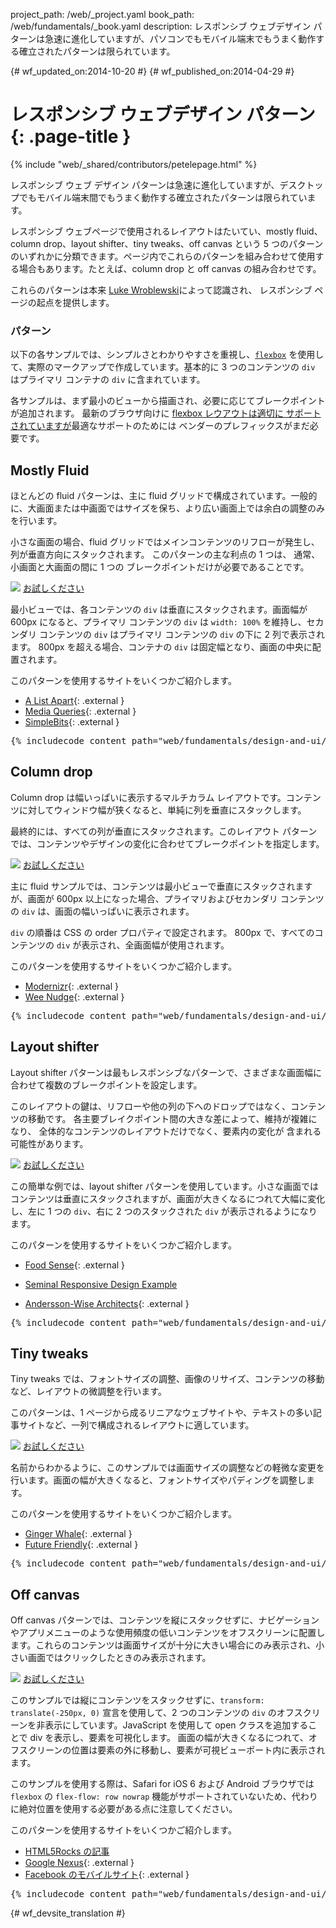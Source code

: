 project_path: /web/_project.yaml
book_path: /web/fundamentals/_book.yaml
description: レスポンシブ ウェブデザイン パターンは急速に進化していますが、パソコンでもモバイル端末でもうまく動作する確立されたパターンは限られています。

{# wf_updated_on:2014-10-20 #}
{# wf_published_on:2014-04-29 #}

# レスポンシブ ウェブデザイン パターン {: .page-title }

{% include "web/_shared/contributors/petelepage.html" %}

レスポンシブ ウェブ デザイン パターンは急速に進化していますが、デスクトップでもモバイル端末間でもうまく動作する確立されたパターンは限られています。

レスポンシブ ウェブページで使用されるレイアウトはたいてい、mostly fluid、column drop、layout shifter、tiny tweaks、off canvas という 5 つのパターンのいずれかに分類できます。ページ内でこれらのパターンを組み合わせて使用する場合もあります。たとえば、column drop と off canvas の組み合わせです。


これらのパターンは本来 [Luke
Wroblewski](http://www.lukew.com/ff/entry.asp?1514)によって認識され、
レスポンシブ ページの起点を提供します。

###  パターン

以下の各サンプルでは、シンプルさとわかりやすさを重視し、[`flexbox`](https://developer.mozilla.org/en-US/docs/Web/Guide/CSS/Flexible_boxes) を使用して、実際のマークアップで作成しています。基本的に 3 つのコンテンツの
`div` はプライマリ コンテナの `div` に含まれています。

 各サンプルは、まず最小のビューから描画され、必要に応じてブレークポイントが追加されます。
最新のブラウザ向けに [flexbox レウアウトは適切に
サポートされていますが](http://caniuse.com/#search=flexbox)最適なサポートのためには
ベンダーのプレフィックスがまだ必要です。

##  Mostly Fluid

ほとんどの fluid パターンは、主に fluid グリッドで構成されています。一般的に、大画面または中画面ではサイズを保ち、より広い画面上では余白の調整のみを行います。



小さな画面の場合、fluid グリッドではメインコンテンツのリフローが発生し、列が垂直方向にスタックされます。
このパターンの主な利点の 1 つは、
通常、小画面と大画面の間に 1 つの
ブレークポイントだけが必要であることです。

<img src="imgs/mostly-fluid.svg">
<a href="https://googlesamples.github.io/web-fundamentals/fundamentals/design-and-ui/responsive/mostly-fluid.html" class="button button-primary">お試しください</a>

最小ビューでは、各コンテンツの `div` は垂直にスタックされます。画面幅が 600px になると、プライマリ コンテンツの
`div` は `width: 100%` を維持し、セカンダリ コンテンツの `div` はプライマリ コンテンツの `div` の下に 2 列で表示されます。
800px を超える場合、コンテナの `div` は固定幅となり、画面の中央に配置されます。


このパターンを使用するサイトをいくつかご紹介します。

 * [A List Apart](http://mediaqueri.es/ala/){: .external }
 * [Media Queries](http://mediaqueri.es/){: .external }
 * [SimpleBits](http://simplebits.com/){: .external }

<pre class="prettyprint">
{% includecode content_path="web/fundamentals/design-and-ui/responsive/_code/mostly-fluid.html" region_tag="mfluid" adjust_indentation="auto" %}
</pre>

##  Column drop 

Column drop は幅いっぱいに表示するマルチカラム レイアウトです。コンテンツに対してウィンドウ幅が狭くなると、単純に列を垂直にスタックします。


最終的には、すべての列が垂直にスタックされます。このレイアウト パターンでは、コンテンツやデザインの変化に合わせてブレークポイントを指定します。



<img src="imgs/column-drop.svg">
<a href="https://googlesamples.github.io/web-fundamentals/fundamentals/design-and-ui/responsive/column-drop.html" class="button button-primary">お試しください</a>

主に fluid サンプルでは、コンテンツは最小ビューで垂直にスタックされますが、画面が 600px 以上になった場合、プライマリおよびセカンダリ コンテンツの `div` は、画面の幅いっぱいに表示されます。

`div` の順番は CSS の order プロパティで設定されます。
800px で、すべてのコンテンツの `div` が表示され、全画面幅が使用されます。


このパターンを使用するサイトをいくつかご紹介します。

 * [Modernizr](https://modernizr.com/){: .external }
 * [Wee Nudge](http://weenudge.com/){: .external }

<pre class="prettyprint">
{% includecode content_path="web/fundamentals/design-and-ui/responsive/_code/column-drop.html" region_tag="cdrop" adjust_indentation="auto" %}
</pre>

##  Layout shifter

Layout shifter パターンは最もレスポンシブなパターンで、さまざまな画面幅に合わせて複数のブレークポイントを設定します。


このレイアウトの鍵は、リフローや他の列の下へのドロップではなく、コンテンツの移動です。
各主要ブレイクポイント間の大きな差によって、維持が複雑になり、
全体的なコンテンツのレイアウトだけでなく、要素内の変化が
含まれる可能性があります。

<img src="imgs/layout-shifter.svg">
<a href="https://googlesamples.github.io/web-fundamentals/fundamentals/design-and-ui/responsive/layout-shifter.html" class="button button-primary">お試しください</a>

この簡単な例では、layout shifter パターンを使用しています。小さな画面ではコンテンツは垂直にスタックされますが、画面が大きくなるにつれて大幅に変化し、左に 1 つの `div`、右に 2 つのスタックされた `div` が表示されるようになります。



このパターンを使用するサイトをいくつかご紹介します。

 * [Food Sense](http://foodsense.is/){: .external }
 * [Seminal Responsive Design Example](http://alistapart.com/d/responsive-web-design/ex/ex-site-FINAL.html)

 * [Andersson-Wise Architects](http://www.anderssonwise.com/){: .external }

<pre class="prettyprint">
{% includecode content_path="web/fundamentals/design-and-ui/responsive/_code/layout-shifter.html" region_tag="lshifter" adjust_indentation="auto" %}
</pre>

##  Tiny tweaks

Tiny tweaks では、フォントサイズの調整、画像のリサイズ、コンテンツの移動など、レイアウトの微調整を行います。


このパターンは、1 ページから成るリニアなウェブサイトや、テキストの多い記事サイトなど、一列で構成されるレイアウトに適しています。

<img src="imgs/tiny-tweaks.svg">
<a href="https://googlesamples.github.io/web-fundamentals/fundamentals/design-and-ui/responsive/tiny-tweaks.html" class="button button-primary">お試しください</a>

名前からわかるように、このサンプルでは画面サイズの調整などの軽微な変更を行います。画面の幅が大きくなると、フォントサイズやパディングを調整します。


このパターンを使用するサイトをいくつかご紹介します。

 * [Ginger Whale](http://gingerwhale.com/){: .external }
 * [Future Friendly](http://futurefriendlyweb.com/){: .external }

<pre class="prettyprint">
{% includecode content_path="web/fundamentals/design-and-ui/responsive/_code/tiny-tweaks.html" region_tag="ttweaks" adjust_indentation="auto" %}
</pre>


##  Off canvas

Off canvas パターンでは、コンテンツを縦にスタックせずに、ナビゲーションやアプリメニューのような使用頻度の低いコンテンツをオフスクリーンに配置します。これらのコンテンツは画面サイズが十分に大きい場合にのみ表示され、小さい画面ではクリックしたときのみ表示されます。




<img src="imgs/off-canvas.svg">
<a href="https://googlesamples.github.io/web-fundamentals/fundamentals/design-and-ui/responsive/off-canvas.html" class="button button-primary">お試しください</a>

このサンプルでは縦にコンテンツをスタックせずに、`transform: translate(-250px, 0)` 宣言を使用して、2 つのコンテンツの `div` のオフスクリーンを非表示にしています。JavaScript を使用して open クラスを追加することで div を表示し、要素を可視化します。
画面の幅が大きくなるにつれて、オフスクリーンの位置は要素の外に移動し、要素が可視ビューポート内に表示されます。



このサンプルを使用する際は、Safari for iOS 6 および Android ブラウザでは `flexbox` の
`flex-flow: row nowrap` 機能がサポートされていないため、代わりに絶対位置を使用する必要がある点に注意してください。


このパターンを使用するサイトをいくつかご紹介します。

 * [HTML5Rocks の記事](http://www.html5rocks.com/en/tutorials/developertools/async-call-stack/)
 * [Google Nexus](https://www.google.com/nexus/){: .external }
 * [Facebook のモバイルサイト](https://m.facebook.com/){: .external }

<pre class="prettyprint">
{% includecode content_path="web/fundamentals/design-and-ui/responsive/_code/off-canvas.html" region_tag="ocanvas" adjust_indentation="auto" %}
</pre>


{# wf_devsite_translation #}
